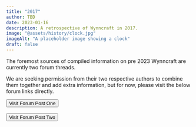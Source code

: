 ```yaml
---
title: "2017"
author: TBD
date: 2023-01-16
description: A retrospective of Wynncraft in 2017.
image: "@assets/history/clock.jpg"
imageAlt: "A placeholder image showing a clock"
draft: false
---
```

The foremost sources of compiled information on pre 2023 Wynncraft are currently two forum threads.

We are seeking permission from their two respective authors to combine them together and add extra information, but for now, please visit the below forum links directly.


<a href="https://forums.wynncraft.com/threads/10-years-of-development.307851/" rel="external"><button class="glass font-semibold py-2 px-4 border border-gray-400 rounded shadow">
  Visit Forum Post One
</button></a><br><br><a href="https://forums.wynncraft.com/threads/the-history-of-wynncraft-up-to-2-0-1.291440/" rel="external"><button class="glass font-semibold py-2 px-4 border border-gray-400 rounded shadow">
  Visit Forum Post Two
</button></a><br><br>